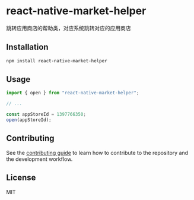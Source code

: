 # react-native-market-helper

跳转应用商店的帮助类，对应系统跳转对应的应用商店

## Installation

```sh
npm install react-native-market-helper
```

## Usage

```js
import { open } from "react-native-market-helper";

// ...

const appStoreId = 1397766350;
open(appStoreId);
```

## Contributing

See the [contributing guide](CONTRIBUTING.md) to learn how to contribute to the repository and the development workflow.

## License

MIT
